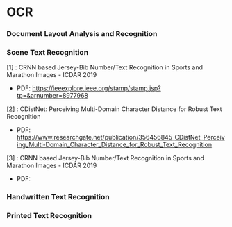 # OCR

### Document Layout Analysis and Recognition



### Scene Text Recognition

[1] : CRNN based Jersey-Bib Number/Text Recognition in Sports and Marathon Images - ICDAR 2019
   - PDF: https://ieeexplore.ieee.org/stamp/stamp.jsp?tp=&arnumber=8977968
 
[2] : CDistNet: Perceiving Multi-Domain Character Distance for Robust Text
Recognition
   - PDF: https://www.researchgate.net/publication/356456845_CDistNet_Perceiving_Multi-Domain_Character_Distance_for_Robust_Text_Recognition

[3] : CRNN based Jersey-Bib Number/Text Recognition in Sports and Marathon Images - ICDAR 2019
   - PDF: 


### Handwritten Text Recognition



### Printed Text Recognition



